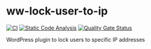 # ww-lock-user-to-ip

[![CI](https://github.com/sjinks/ww-lock-user-to-ip/actions/workflows/ci.yml/badge.svg)](https://github.com/sjinks/ww-lock-user-to-ip/actions/workflows/ci.yml)
[![Static Code Analysis](https://github.com/sjinks/ww-lock-user-to-ip/actions/workflows/static-code-analysis.yml/badge.svg)](https://github.com/sjinks/ww-lock-user-to-ip/actions/workflows/static-code-analysis.yml)
[![Quality Gate Status](https://sonarcloud.io/api/project_badges/measure?project=sjinks_ww-lock-user-to-ip&metric=alert_status)](https://sonarcloud.io/dashboard?id=sjinks_ww-lock-user-to-ip)

WordPress plugin to lock users to specific IP addresses
